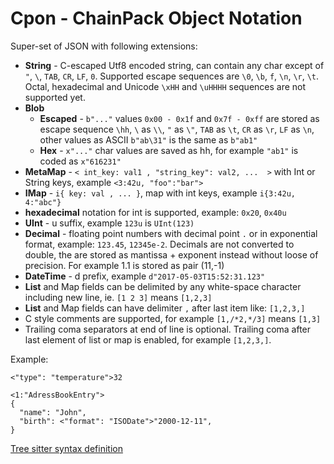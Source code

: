 # Cpon - ChainPack Object Notation

Super-set of JSON with following extensions:
* **String** - C-escaped Utf8 encoded string, can contain any char except of `"`, `\`, `TAB`, `CR`, `LF`, `0`. Supported escape sequences are `\0`, `\b`, `f`, `\n`, `\r`, `\t`. Octal, hexadecimal and Unicode `\xHH` and `\uHHHH` sequences are not supported yet.
* **Blob**
  * **Escaped** - `b"..."` values `0x00 - 0x1f` and `0x7f - 0xff` are stored as escape sequence `\hh`, `\` as `\\`, `"` as `\"`, `TAB` as `\t`, `CR` as `\r`, `LF` as `\n`, other values as ASCII `b"ab\31"` is the same as `b"ab1"`
  * **Hex** - `x"..."` char values are saved as hh, for example `"ab1"` is coded as `x"616231"` 
* **MetaMap** - `< int_key: val1 , "string_key": val2, ...  >` with Int or String keys, example `<3:42u, "foo":"bar">`
* **IMap** - `i{ key: val , ... }`, map with int keys, example `i{3:42u, 4:"abc"}`
* **hexadecimal** notation for int is supported, example: `0x20`, `0x40u`
* **UInt** - u suffix, example `123u` is `UInt(123)`
* **Decimal** - floating point numbers with decimal point `.` or in exponential format, example: `123.45`, `12345e-2`. Decimals are not converted to double, the are stored as mantissa + exponent instead without loose of precision. For example 1.1 is stored as pair (11,-1) 
* **DateTime** - d prefix, example `d"2017-05-03T15:52:31.123"`
* **List** and Map fields can be delimited by any white-space character including new line, ie. `[1 2 3]` means `[1,2,3]`
* **List** and Map fields can have delimiter `,` after last item like: `[1,2,3,]`
* C style comments are supported, for example `[1,/*2,*/3]` means `[1,3]`
* Trailing coma separators at end of line is optional. Trailing coma after last element of list or map is enabled, for example `[1,2,3,]`.
 
Example:
```
<"type": "temperature">32
```
```
<1:"AdressBookEntry">
{
  "name": "John",
  "birth": <"format": "ISODate">"2000-12-11",
}
```
[Tree sitter syntax definition](https://github.com/amaanq/tree-sitter-cpon)